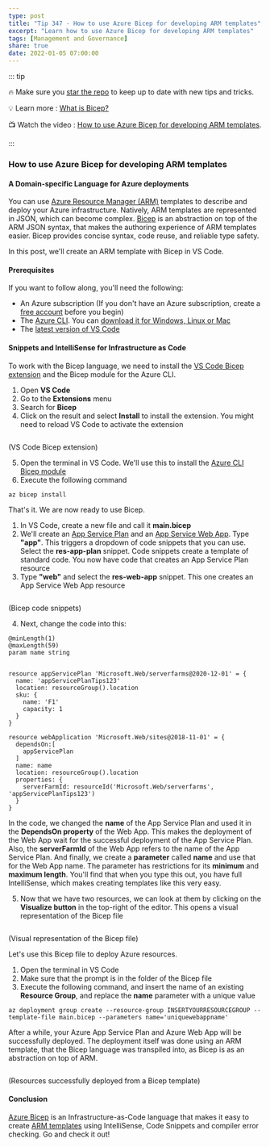 ```yaml
---
type: post
title: "Tip 347 - How to use Azure Bicep for developing ARM templates"
excerpt: "Learn how to use Azure Bicep for developing ARM templates"
tags: [Management and Governance]
share: true
date: 2022-01-05 07:00:00
---
```


::: tip 

:fire: Make sure you [star the repo](https://github.com/microsoft/azuretipsandtricks) to keep up to date with new tips and tricks.

:bulb: Learn more : [What is Bicep?](https://docs.microsoft.com/azure/azure-resource-manager/bicep/overview?WT.mc_id=docs-azuredevtips-azureappsdev)

:tv: Watch the video : [How to use Azure Bicep for developing ARM templates](https://youtu.be/atWVFV7Y4vY?WT.mc_id=youtube-azuredevtips-azureappsdev).

:::

### How to use Azure Bicep for developing ARM templates

#### A Domain-specific Language for Azure deployments
You can use [Azure Resource Manager (ARM)](https://docs.microsoft.com/azure/azure-resource-manager/management/overview?WT.mc_id=docs-azuredevtips-azureappsdev) templates to describe and deploy your Azure infrastructure. Natively, ARM templates are represented in JSON, which can become complex. [Bicep](https://docs.microsoft.com/azure/azure-resource-manager/bicep/overview?WT.mc_id=docs-azuredevtips-azureappsdev) is an abstraction on top of the ARM JSON syntax, that makes the authoring experience of ARM templates easier. Bicep provides concise syntax, code reuse, and reliable type safety.

In this post, we'll create an ARM template with Bicep in VS Code.

#### Prerequisites
If you want to follow along, you'll need the following:
* An Azure subscription (If you don't have an Azure subscription, create a [free account](https://azure.microsoft.com/free/?WT.mc_id=azure-azuredevtips-azureappsdev) before you begin)
* The [Azure CLI](https://docs.microsoft.com/cli/azure/?WT.mc_id=docs-azuredevtips-azureappsdev). You can [download it for Windows, Linux or Mac](https://docs.microsoft.com/cli/azure/install-azure-cli?WT.mc_id=docs-azuredevtips-azureappsdev)
* The [latest version of VS Code](https://code.visualstudio.com/download?WT.mc_id=other-azuredevtips-azureappsdev)

#### Snippets and IntelliSense for Infrastructure as Code
To work with the Bicep language, we need to install the [VS Code Bicep extension](https://marketplace.visualstudio.com/items?itemName=ms-azuretools.vscode-bicep&WT.mc_id=other-azuredevtips-azureappsdev) and the Bicep module for the Azure CLI. 

1. Open **VS Code**
2. Go to the **Extensions** menu
3. Search for **Bicep**
4. Click on the result and select **Install** to install the extension. You might need to reload VS Code to activate the extension

<img :src="$withBase('/files/131extension.png')">

(VS Code Bicep extension)

5. Open the terminal in VS Code. We'll use this to install the [Azure CLI Bicep module](https://docs.microsoft.com/cli/azure/bicep?WT.mc_id=docs-azuredevtips-azureappsdev)
6. Execute the following command

```
az bicep install
```

That's it. We are now ready to use Bicep. 

1. In VS Code, create a new file and call it **main.bicep**
2. We'll create an [App Service Plan](https://docs.microsoft.com/azure/app-service/overview-hosting-plans?WT.mc_id=docs-azuredevtips-azureappsdev) and an [App Service Web App](https://azure.microsoft.com/services/app-service/web/?WT.mc_id=azure-azuredevtips-azureappsdev). Type **"app"**. This triggers a dropdown of code snippets that you can use. Select the **res-app-plan** snippet. Code snippets create a template of standard code. You now have code that creates an App Service Plan resource
3. Type **"web"** and select the **res-web-app** snippet. This one creates an App Service Web App resource

<img :src="$withBase('/files/131snippets.png')" width="75%">

(Bicep code snippets)

4. Next, change the code into this:

```
@minLength(1)
@maxLength(59)
param name string


resource appServicePlan 'Microsoft.Web/serverfarms@2020-12-01' = {
  name: 'appServicePlanTips123'
  location: resourceGroup().location
  sku: {
    name: 'F1'
    capacity: 1
  }
}

resource webApplication 'Microsoft.Web/sites@2018-11-01' = {
  dependsOn:[
    appServicePlan
  ]
  name: name
  location: resourceGroup().location
  properties: {
    serverFarmId: resourceId('Microsoft.Web/serverfarms', 'appServicePlanTips123')
  }
}
```
In the code, we changed the **name** of the App Service Plan and used it in the **DependsOn property** of the Web App. This makes the deployment of the Web App wait for the successful deployment of the App Service Plan. Also, the **serverFarmId** of the Web App refers to the name of the App Service Plan. And finally, we create a **parameter** called **name** and use that for the Web App name. The parameter has restrictions for its **minimum** and **maximum length**. You'll find that when you type this out, you have full IntelliSense, which makes creating templates like this very easy.

5. Now that we have two resources, we can look at them by clicking on the **Visualize button** in the top-right of the editor. This opens a visual representation of the Bicep file

<img :src="$withBase('/files/131visual.png')">

(Visual representation of the Bicep file)

Let's use this Bicep file to deploy Azure resources.

1. Open the terminal in VS Code
2. Make sure that the prompt is in the folder of the Bicep file
3. Execute the following command, and insert the name of an existing **Resource Group**, and replace the **name** parameter with a unique value

```
az deployment group create --resource-group INSERTYOURRESOURCEGROUP --template-file main.bicep --parameters name='uniquewebappname'
```

After a while, your Azure App Service Plan and Azure Web App will be successfully deployed. The deployment itself was done using an ARM template, that the Bicep language was transpiled into, as Bicep is as an abstraction on top of ARM.

<img :src="$withBase('/files/131result.png')" width="75%">

(Resources successfully deployed from a Bicep template)

#### Conclusion
[Azure Bicep](https://docs.microsoft.com/azure/azure-resource-manager/bicep/overview?WT.mc_id=docs-azuredevtips-azureappsdev) is an Infrastructure-as-Code language that makes it easy to create [ARM templates](https://docs.microsoft.com/azure/azure-resource-manager/management/overview?WT.mc_id=docs-azuredevtips-azureappsdev) using IntelliSense, Code Snippets and compiler error checking. Go and check it out!